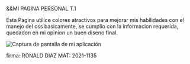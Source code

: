 &&MI PAGINA PERSONAL T.1 

Esta Pagina utilice colores atractivos para mejorar mis habilidades con el manejo del css basicamente, 
se cumplio con la informacion requerida, quedadon en mi opinion un buen diseno final. 

![Captura de pantalla de mi aplicación](https://i.imgur.com/TuCapturaDePantalla.png "Vista principal de la pagina")

firma: RONALD DIAZ MAT: 2021-1135